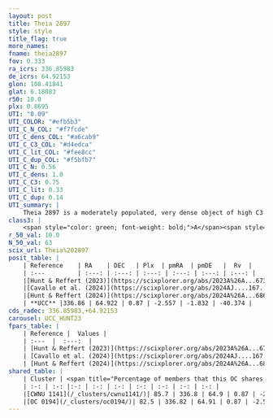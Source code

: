 ```yaml
---
layout: post
title: Theia 2897
style: style
title_flag: true
more_names: 
fname: theia2897
fov: 0.333
ra_icrs: 336.85983
de_icrs: 64.92153
glon: 108.41841
glat: 6.18083
r50: 10.0
plx: 0.8695
UTI: "0.09"
UTI_COLOR: "#efb5b3"
UTI_C_N_COL: "#f7fcde"
UTI_C_dens_COL: "#a6cab9"
UTI_C_C3_COL: "#d4edca"
UTI_C_lit_COL: "#fee8cc"
UTI_C_dup_COL: "#f5bfb7"
UTI_C_N: 0.56
UTI_C_dens: 1.0
UTI_C_C3: 0.75
UTI_C_lit: 0.33
UTI_C_dup: 0.14
UTI_summary: |
    Theia 2897 is a moderately populated, very dense object of high C3 quality. It was recently reported in the literature.<br><br><span style="color: #99180f; font-weight: bold;">Warning: </span>This is likely a duplicate object, which shares a large percentage of members with at least one previously reported entry.
class3: |
    <span style="color: green; font-weight: bold;">A</span><span style="color: #FFC300; font-weight: bold;">B</span>
r_50_val: 10.0
N_50_val: 63
scix_url: Theia%202897
posit_table: |
    | Reference    | RA    | DEC   | Plx  | pmRA  | pmDE   |  Rv  |
    | :---         | :---: | :---: | :---: | :---: | :---: | :---: |
    |[Hunt & Reffert (2023)](https://scixplorer.org/abs/2023A%26A...673A.114H) | 337.007 | 64.937 | 0.875 | -2.554 | -1.834 | -47.426 |
    |[Cavallo et al. (2024)](https://scixplorer.org/abs/2024AJ....167...12C) | 336.755 | 64.851 | 0.872 | -- | -- | -- |
    |[Hunt & Reffert (2024)](https://scixplorer.org/abs/2024A%26A...686A..42H) | 337.007 | 64.937 | 0.875 | -2.554 | -1.834 | -47.426 |
    | **UCC** |336.86 | 64.922 | 0.87 | -2.557 | -1.832 | -40.374 | 
cds_radec: 336.85983,+64.92153
carousel: UCC_HUNT23
fpars_table: |
    | Reference |  Values |
    | :---  |  :---:  |
    | [Hunt & Reffert (2023)](https://scixplorer.org/abs/2023A%26A...673A.114H) | `AV50=2.718, diffAV50=1.897, MOD50=10.233, logAge50=7.873` |
    | [Cavallo et al. (2024)](https://scixplorer.org/abs/2024AJ....167...12C) | `AV50=2.55, dMod50=9.82, logAge50=8.34, [Fe/H]50=-0.2` |
    | [Hunt & Reffert (2024)](https://scixplorer.org/abs/2024A%26A...686A..42H) | `MassJ=323.392` |
shared_table: |
    | Cluster | <span title="Percentage of members that this OC shares with the ones listed">%</span>   | RA   | DEC   | Plx   | pmRA  | pmDE  | Rv | UTI |
    | :-: | :-: |:-: | :-: | :-: | :-: | :-: | :-: | :-: |
    |[CWNU 1141](/_clusters/cwnu1141/)| 85.7 | 336.8 | 64.9 | 0.87 | -2.55 | -1.84 | -40.37 |0.06 |
    |[OC 0194](/_clusters/oc0194/)| 82.5 | 336.82 | 64.91 | 0.87 | -2.55 | -1.84 | -40.37 |0.4 |
---
```

